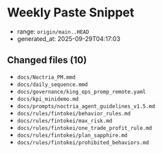 # Weekly Paste Snippet

- range: `origin/main..HEAD`
- generated_at: 2025-09-29T04:17:03

## Changed files (10)
- `docs/Noctria_PM.mmd`
- `docs/daily_sequence.mmd`
- `docs/governance/king_ops_promp_remote.yaml`
- `docs/kpi_minidemo.md`
- `docs/prompts/noctria_agent_guidelines_v1.5.md`
- `docs/rules/fintokei/behavior_rules.md`
- `docs/rules/fintokei/max_risk.md`
- `docs/rules/fintokei/one_trade_profit_rule.md`
- `docs/rules/fintokei/plan_sapphire.md`
- `docs/rules/fintokei/prohibited_behaviors.md`

